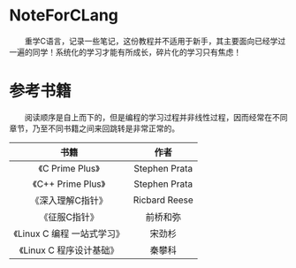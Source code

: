 # NoteForCLang

　　重学C语言，记录一些笔记，这份教程并不适用于新手，其主要面向已经学过一遍的同学！系统化的学习才能有所成长，碎片化的学习只有焦虑！



# 参考书籍

　　阅读顺序是自上而下的，但是编程的学习过程并非线性过程，因而经常在不同章节，乃至不同书籍之间来回跳转是非常正常的。

|            书籍             |     作者      |
| :-------------------------: | :-----------: |
|      《C Prime Plus》       | Stephen Prata |
|     《C++ Prime Plus》      | Stephen Prata |
|      《深入理解C指针》      | Ricbard Reese |
|        《征服C指针》        |   前桥和弥    |
| 《Linux C 编程 一站式学习》 |    宋劲杉     |
|  《Linux C 程序设计基础》   |    秦攀科     |


